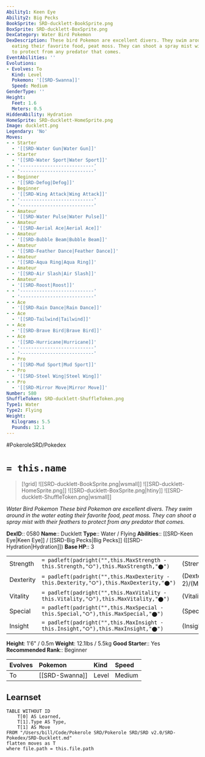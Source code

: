 ```yaml
---
Ability1: Keen Eye
Ability2: Big Pecks
BookSprite: SRD-ducklett-BookSprite.png
BoxSprite: SRD-ducklett-BoxSprite.png
DexCategory: Water Bird Pokemon
DexDescription: These bird Pokemon are excellent divers. They swim around in the water
  eating their favorite food, peat moss. They can shoot a spray mist with their feathers
  to protect from any predator that comes.
EventAbilities: ''
Evolutions:
- Evolves: To
  Kind: Level
  Pokemon: '[[SRD-Swanna]]'
  Speed: Medium
GenderType: ''
Height:
  Feet: 1.6
  Meters: 0.5
HiddenAbility: Hydration
HomeSprite: SRD-ducklett-HomeSprite.png
Image: ducklett.png
Legendary: 'No'
Moves:
- - Starter
  - '[[SRD-Water Gun|Water Gun]]'
- - Starter
  - '[[SRD-Water Sport|Water Sport]]'
- - '---------------------------'
  - '---------------------------'
- - Beginner
  - '[[SRD-Defog|Defog]]'
- - Beginner
  - '[[SRD-Wing Attack|Wing Attack]]'
- - '---------------------------'
  - '---------------------------'
- - Amateur
  - '[[SRD-Water Pulse|Water Pulse]]'
- - Amateur
  - '[[SRD-Aerial Ace|Aerial Ace]]'
- - Amateur
  - '[[SRD-Bubble Beam|Bubble Beam]]'
- - Amateur
  - '[[SRD-Feather Dance|Feather Dance]]'
- - Amateur
  - '[[SRD-Aqua Ring|Aqua Ring]]'
- - Amateur
  - '[[SRD-Air Slash|Air Slash]]'
- - Amateur
  - '[[SRD-Roost|Roost]]'
- - '---------------------------'
  - '---------------------------'
- - Ace
  - '[[SRD-Rain Dance|Rain Dance]]'
- - Ace
  - '[[SRD-Tailwind|Tailwind]]'
- - Ace
  - '[[SRD-Brave Bird|Brave Bird]]'
- - Ace
  - '[[SRD-Hurricane|Hurricane]]'
- - '---------------------------'
  - '---------------------------'
- - Pro
  - '[[SRD-Mud Sport|Mud Sport]]'
- - Pro
  - '[[SRD-Steel Wing|Steel Wing]]'
- - Pro
  - '[[SRD-Mirror Move|Mirror Move]]'
Number: 580
ShuffleToken: SRD-ducklett-ShuffleToken.png
Type1: Water
Type2: Flying
Weight:
  Kilograms: 5.5
  Pounds: 12.1
---
```


#PokeroleSRD/Pokedex

# `= this.name`

> [!grid]
> ![[SRD-ducklett-BookSprite.png|wsmall]]
> ![[SRD-ducklett-HomeSprite.png]]
> ![[SRD-ducklett-BoxSprite.png|htiny]]
> ![[SRD-ducklett-ShuffleToken.png|wsmall]]


*Water Bird Pokemon*
*These bird Pokemon are excellent divers. They swim around in the water eating their favorite food, peat moss. They can shoot a spray mist with their feathers to protect from any predator that comes.*

**DexID**:: 0580
**Name**:: Ducklett
**Type**:: Water / Flying
**Abilities**:: [[SRD-Keen Eye|Keen Eye]] / [[SRD-Big Pecks|Big Pecks]] ([[SRD-Hydration|Hydration]])
**Base HP**:: 3

|           |                                                                                        |                                          |
| --------- | -------------------------------------------------------------------------------------- | ---------------------------------------- |
| Strength  | `= padleft(padright("",this.MaxStrength - this.Strength,"⭘"),this.MaxStrength,"⬤")`    | (Strength::1)/(MaxStrength::3)   |
| Dexterity | `= padleft(padright("",this.MaxDexterity - this.Dexterity,"⭘"),this.MaxDexterity,"⬤")` | (Dexterity:: 2)/(MaxDexterity::4) |
| Vitality  | `= padleft(padright("",this.MaxVitality - this.Vitality,"⭘"),this.MaxVitality,"⬤")`    | (Vitality::2)/(MaxVitality::4)   |
| Special   | `= padleft(padright("",this.MaxSpecial - this.Special,"⭘"),this.MaxSpecial,"⬤")`       | (Special::1)/(MaxSpecial::3)     |
| Insight   | `= padleft(padright("",this.MaxInsight - this.Insight,"⭘"),this.MaxInsight,"⬤")`       | (Insight::2)/(MaxInsight::4)     |

**Height**: 1'6" / 0.5m
**Weight**: 12.1lbs / 5.5kg
**Good Starter**:: Yes
**Recommended Rank**:: Beginner

| Evolves   | Pokemon        | Kind   | Speed   |
|:----------|:---------------|:-------|:--------|
| To        | [[SRD-Swanna]] | Level  | Medium  |

## Learnset

```dataview
TABLE WITHOUT ID
    T[0] AS Learned,
    T[1].Type AS Type,
    T[1] AS Move
FROM "/Users/bill/Code/Pokerole SRD/Pokerole SRD/SRD v2.0/SRD-Pokedex/SRD-Ducklett.md"
flatten moves as T
where file.path = this.file.path
```
